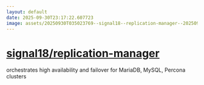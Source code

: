 ```yaml
---
layout: default
date: 2025-09-30T23:17:22.607723
image: assets/20250930T035023769--signal18--replication-manager--20250930T040954109--cropped.png
---
```


# [signal18/replication-manager](https://github.com/signal18/replication-manager)

orchestrates high availability and failover for MariaDB, MySQL, Percona clusters
